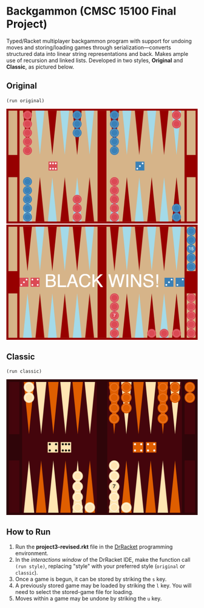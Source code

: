 # Backgammon (CMSC 15100 Final Project)
Typed/Racket multiplayer backgammon program with support for undoing moves and storing/loading games through serialization—converts structured data into linear string representations and back. Makes ample use of recursion and linked lists. Developed in two styles, **Original** and **Classic**, as pictured below.

## Original
```
(run original)
```
![Initial game, Original style](images/initial.png)
![Final game, Original style](images/final.png)

## Classic
```
(run classic)
```
![Classic style](images/classic-style.png)

## How to Run
1. Run the **project3-revised.rkt** file in the [DrRacket](https://download.racket-lang.org) programming environment.
2. In the _interactions window_ of the DrRacket IDE, make the function call `(run style)`, replacing "style" with your preferred style (`original` or `classic`).
3. Once a game is begun, it can be stored by striking the `s` key.
4. A previously stored game may be loaded by striking the `l` key. You will need to select the stored-game file for loading.
5. Moves within a game may be undone by striking the `u` key.

